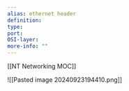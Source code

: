 ```yaml
---
alias: ethernet header
definition: 
type: 
port:
OSI-layer:
more-info: ""
---
```

[[NT Networking MOC]]
 

![[Pasted image 20240923194410.png]]